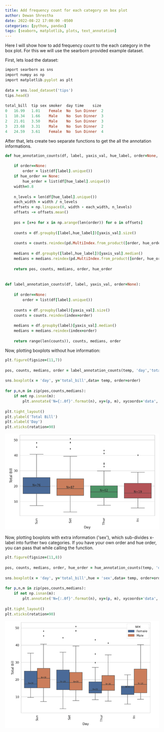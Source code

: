 ```yaml
---
title: Add frequency count for each category on box plot
author: Dewan Shrestha
date: 2022-08-22 17:00:00 -0500 
categories: [python, pandas]
tags: [seaborn, matplotlib, plots, text_annotation]
---
```

Here I will show how to add frequency count to the each category in the box plot. For this we will use the searborn provided example dataset.

First, lets load the dataset:

```ruby
import searborn as sns
import numpy as np
import matplotlib.pyplot as plt

data = sns.load_dataset('tips')
tips.head()

total_bill	tip	sex	smoker	day	time	size
0	16.99	1.01	Female	No	Sun	Dinner	2
1	10.34	1.66	Male	No	Sun	Dinner	3
2	21.01	3.50	Male	No	Sun	Dinner	3
3	23.68	3.31	Male	No	Sun	Dinner	2
4	24.59	3.61	Female	No	Sun	Dinner	4

```

After that, lets create two separate functions to get the all the annotation informations.

```ruby
def hue_annotation_counts(df, label, yaxis_val, hue_label, order=None, hue_order=None):
    
    if order==None:
        order = list(df[label].unique())
    if hue_order == None:
        hue_order = list(df[hue_label].unique())
    width=0.8

    n_levels = len(df[hue_label].unique())
    each_width = width / n_levels
    offsets = np.linspace(0, width - each_width, n_levels)
    offsets -= offsets.mean()

    pos = [x+o for x in np.arange(len(order)) for o in offsets]

    counts = df.groupby([label,hue_label])[yaxis_val].size()

    counts = counts.reindex(pd.MultiIndex.from_product([order, hue_order ]))
    
    medians = df.groupby([label,hue_label])[yaxis_val].median()
    medians = medians.reindex(pd.MultiIndex.from_product([order, hue_order]))
    
    return pos, counts, medians, order, hue_order


def label_annotation_counts(df, label, yaxis_val, order=None):
    
    if order==None:
        order = list(df[label].unique())
 
    counts = df.groupby(label)[yaxis_val].size()
    counts = counts.reindex(index=order)

    medians = df.groupby(label)[yaxis_val].median()
    medians = medians.reindex(index=order)

    return range(len(counts)), counts, medians, order
```

Now, plotting boxplots without hue information:

```ruby
plt.figure(figsize=(11,7))

pos, counts, medians, order = label_annotation_counts(temp, 'day','total_bill', order)

sns.boxplot(x = 'day', y='total_bill',data= temp, order=order)

for p,n,m in zip(pos,counts,medians):
    if not np.isnan(m):
        plt.annotate('N={:.0f}'.format(n), xy=(p, m), xycoords='data', ha='center', va='bottom', size=15)
        
plt.tight_layout()
plt.ylabel('Total Bill')
plt.xlabel('Day')
plt.xticks(rotation=90)
```

![box_plot_with_count](/assets/img/box_plot_with_count.png)

Now, plotting boxplots with extra information ('sex'), which sub-divides x-label into further two categories. If you have your own order and hue order, you can pass that while calling the function.

```ruby
plt.figure(figsize=(11,8))

pos, counts, medians, order, hue_order = hue_annotation_counts(temp, 'day','total_bill','sex')

sns.boxplot(x = 'day', y='total_bill',hue = 'sex',data= temp, order=order, hue_order=hue_order)

for p,n,m in zip(pos,counts,medians):
    if not np.isnan(m):
        plt.annotate('N={:.0f}'.format(n), xy=(p, m), xycoords='data', ha='center', va='bottom', size=10)
        
plt.tight_layout()
plt.xticks(rotation=90)
```

![box_plot_with_hue_count](/assets/img/box_plot_with_hue_count.png)